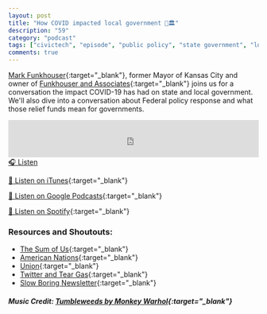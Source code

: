 ```yaml
---
layout: post
title: "How COVID impacted local government 🦠🏛️"
description: "59"
category: "podcast"
tags: ["civictech", "episode", "public policy", "state government", "local government", "COVID-19"]
comments: true
---
```


[Mark Funkhouser](https://twitter.com/mayorfunk){:target="_blank"}, former Mayor of Kansas City and owner of [Funkhouser and Associates](https://twitter.com/mayorfunk){:target="_blank"} joins us for a conversation the impact COVID-19 has had on state and local government. We'll also dive into a conversation about Federal policy response and what those relief funds mean for governments. 

<iframe width="100%" height="75" scrolling="no" frameborder="no" allow="autoplay" src="https://w.soundcloud.com/player/?url=https%3A//api.soundcloud.com/tracks/1060338046%3Fsecret_token%3Ds-5JZ0pPalayW&color=%23ff5500&auto_play=false&hide_related=false&show_comments=true&show_user=true&show_reposts=false&show_teaser=true&visual=true"></iframe>
<a href="https://soundcloud.com/user-227289754/59-how-covid-impacted-local-government/" target="_blank">🎧 Listen</a>

[📱 Listen on iTunes](https://itunes.apple.com/us/podcast/civic-tech-chat/id1350640468?mt=2){:target="_blank"}

[📱 Listen on Google Podcasts](https://podcasts.google.com/feed/aHR0cDovL2ZlZWRzLnNvdW5kY2xvdWQuY29tL3VzZXJzL3NvdW5kY2xvdWQ6dXNlcnM6Mzg4NTYyNjc2L3NvdW5kcy5yc3M?sa=X&ved=2ahUKEwjTu5ay5bHwAhUbUc0KHXJEA1UQ9sEGegQIARAC){:target="_blank"}

[📱 Listen on Spotify](https://open.spotify.com/show/1kbwPAi4thGOU43xFkehgT){:target="_blank"}

### Resources and Shoutouts:
- [The Sum of Us](https://www.goodreads.com/book/show/53231851-the-sum-of-us?ac=1&from_search=true&qid=nnRLWP5tfO&rank=1){:target="_blank"}
- [American Nations](https://www.goodreads.com/book/show/11140803-american-nations?ac=1&from_search=true&qid=cLQCpR4vgt&rank=1){:target="_blank"}
- [Union](https://www.goodreads.com/book/show/48889991-union?ac=1&from_search=true&qid=VHvgy5o4fb&rank=1){:target="_blank"}
- [Twitter and Tear Gas](https://www.goodreads.com/book/show/32714239-twitter-and-tear-gas?ac=1&from_search=true&qid=gYWzRPNaVt&rank=1){:target="_blank"}
- [Slow Boring Newsletter](https://www.slowboring.com/){:target="_blank"}

##### Music Credit: [Tumbleweeds by Monkey Warhol](http://freemusicarchive.org/music/Monkey_Warhol/Lonely_Hearts_Challenge/Monkey_Warhol_-_Tumbleweeds){:target="_blank"}